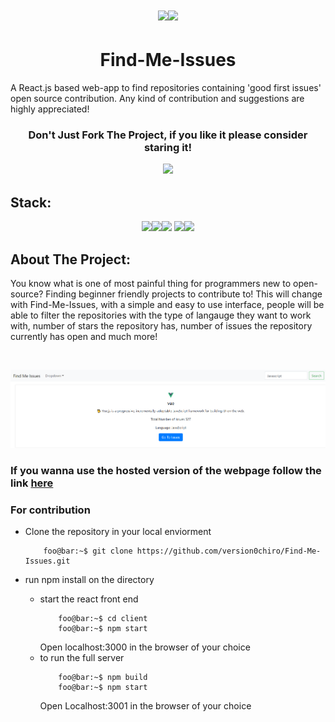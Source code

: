 # <p align="center"><img src="https://img.icons8.com/emoji/48/000000/magnifying-glass-tilted-right-emoji.png"/><img src="https://img.icons8.com/emoji/48/000000/magnifying-glass-tilted-left-emoji.png"/></p>

# <h1 align="center">Find-Me-Issues </h1>

A React.js based web-app to find repositories containing 'good first issues' open source contribution. Any kind of contribution and suggestions are highly appreciated!

### <p align="center">Don't Just Fork The Project, if you like it please consider staring it!<p align="center"><img src="https://img.icons8.com/bubbles/50/000000/star.png"/>

## Stack:

<p align="center"><img src="https://img.icons8.com/bubbles/50/000000/react.png"/><img src="https://img.icons8.com/dusk/50/000000/javascript.png"/><img src="https://img.icons8.com/cute-clipart/50/000000/github.png"/> <img src="https://img.icons8.com/color/50/000000/material-ui.png"/><img src="https://img.icons8.com/color/50/000000/nodejs.png"/></p>

## About The Project:

You know what is one of most painful thing for programmers new to open-source? Finding beginner friendly projects to contribute to! This will change with Find-Me-Issues,
with a simple and easy to use interface, people will be able to filter the repositories with the type of langauge they want to work with, number of stars the repository has,
number of issues the repository currently has open and much more!

<br>

![Webpage](assets/main_website.PNG?raw=true)

### If you wanna use the hosted version of the webpage follow the link [here](https://find-me-issues.herokuapp.com/)

### For contribution

- Clone the repository in your local enviorment

  ```console
      foo@bar:~$ git clone https://github.com/version0chiro/Find-Me-Issues.git
  ```

- run npm install on the directory
  - start the react front end
    ```console
        foo@bar:~$ cd client
        foo@bar:~$ npm start
    ```
    Open localhost:3000 in the browser of your choice
  - to run the full server
    ```console
        foo@bar:~$ npm build
        foo@bar:~$ npm start
    ```
    Open Localhost:3001 in the browser of your choice
